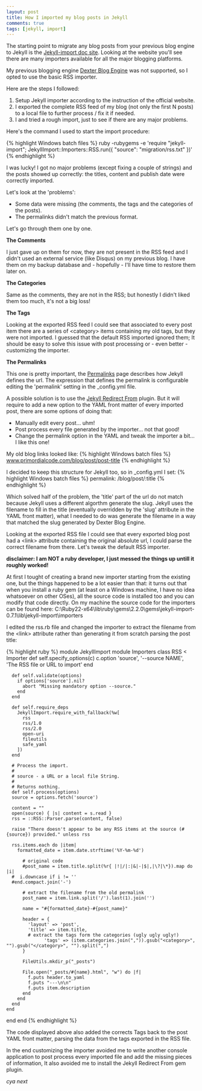 ```yaml
---
layout: post
title: How I imported my blog posts in Jekyll
comments: true
tags: [jekyll, import]
---
```


The starting point to migrate any blog posts from your previous blog engine to Jekyll is the [Jekyll-import doc site](http://import.jekyllrb.com/docs/home/).
Looking at the website you'll see there are many importers available for all the major blogging platforms.

My previous blogging engine [Dexter Blog Engine](https://github.com/imperugo/Dexter-Blog-Engine) was not supported, so I opted to use the basic RSS importer.

Here are the steps I followed:

1. Setup Jekyll importer according to the instruction of the official website.
2. I exported the complete RSS feed of my blog (not only the first N posts) to a local file to further process / fix it if needed.
3. I and tried a rough import, just to see if there are any major problems. 

Here's the command I used to start the import procedure:

{% highlight Windows batch files %}
ruby -rubygems -e 'require "jekyll-import"; JekyllImport::Importers::RSS.run({ "source": "migration/rss.txt" })'
{% endhighlight %}

I was lucky! I got no major problems (except fixing a couple of strings) and the posts showed up correctly: the titles, content and publish date were correctly imported.

Let's look at the 'problems':
- Some data were missing (the comments, the tags and the categories of the posts).
- The permalinks didn't match the previous format.

Let's go through them one by one.

**The Comments**

I just gave up on them for now, they are not present in the RSS feed and I didn't used an external service (like Disqus) on my previous blog.
I have them on my backup database and - hopefully - I'll have time to restore them later on.

**The Categories**

Same as the comments, they are not in the RSS; but honestly I didn't liked them too much, it's not a big loss!

**The Tags**

Looking at the exported RSS feed I could see that associated to every post item there are a series of &lt;category&gt; items containing my old tags, but they were not imported.
I guessed that the default RSS imported ignored them; It should be easy to solve this issue with post processing or - even better - customizing the importer.

**The Permalinks**

This one is pretty important, the [Permalinks](http://jekyllrb.com/docs/permalinks/) page describes how Jekyll defines the url. 
The expression that defines the permalink is configurable editing the 'permalink' setting in the _config.yml file.

A possible solution is to use the [Jekyll Redirect From](https://help.github.com/articles/redirects-on-github-pages/) plugin.
But it will require to add a new option to the YAML front matter of every imported post, there are some options of doing that:
- Manually edit every post... uhm!
- Post process every file generated by the importer... not that good!
- Change the permalink option in the YAML and tweak the importer a bit... I like this one!

My old blog links looked like:
{% highlight Windows batch files %}
www.primordialcode.com/blog/post/post-title
{% endhighlight %}

I decided to keep this structure for Jekyll too, so in _config.yml I set:
{% highlight Windows batch files %}
permalink:  /blog/post/:title 
{% endhighlight %}

Which solved half of the problem, the 'title' part of the url do not match because Jekyll uses a different algorthm generate the slug.
Jekyll uses the filename to fill in the title (eventually overridden by the 'slug' attribute in the YAML front matter), 
what I needed to do was generate the filename in a way that matched the slug generated by Dexter Blog Engine.

Looking at the exported RSS file I could see that every exported blog post had a &lt;link&gt; attribute containing the original absolute url, I could parse the correct filename from there.
Let's tweak the default RSS importer. 

**disclaimer: I am NOT a ruby developer, I just messed the things up untill it roughly worked!**

At first I tought of creating a brand new importer starting from the existing one, but the things happened to be a lot easier than that: it turns out that when you install a ruby gem (at least on a Windows machine, I have no idea whatsoever on other OSes),
all the source code is installed too and you can modify that code directly. 
On my machine the source code for the importers can be found here: C:\Ruby22-x64\lib\ruby\gems\2.2.0\gems\jekyll-import-0.7.1\lib\jekyll-import\importers

I edited the rss.rb file and changed the importer to extract the filename from the &lt;link&gt; attribute rather than generating it from scratch parsing the post title:

{% highlight ruby %}
module JekyllImport
  module Importers
    class RSS < Importer
      def self.specify_options(c)
        c.option 'source', '--source NAME', 'The RSS file or URL to import'
      end

      def self.validate(options)
        if options['source'].nil?
          abort "Missing mandatory option --source."
        end
      end

      def self.require_deps
        JekyllImport.require_with_fallback(%w[
          rss
          rss/1.0
          rss/2.0
          open-uri
          fileutils
          safe_yaml
        ])
      end

      # Process the import.
      #
      # source - a URL or a local file String.
      #
      # Returns nothing.
      def self.process(options)
      source = options.fetch('source')

      content = ""
      open(source) { |s| content = s.read }
      rss = ::RSS::Parser.parse(content, false)

      raise "There doesn't appear to be any RSS items at the source (#{source}) provided." unless rss

      rss.items.each do |item|
        formatted_date = item.date.strftime('%Y-%m-%d')
		  
		  # original code
		  #post_name = item.title.split(%r{ |!|/|:|&|-|$|,|\?|\*}).map do |i|
      #  i.downcase if i != ''
      #end.compact.join('-')
		  
		  # extract the filename from the old permalink
		  post_name = item.link.split('/').last(1).join('')
		  
		  name = "#{formatted_date}-#{post_name}"

          header = {
            'layout' => 'post',
            'title' => item.title,
            # extract the tags form the categories (ugly ugly ugly!)
			      'tags' => (item.categories.join(",")).gsub("<category>", "").gsub("</category>", "").split(",")
          }

          FileUtils.mkdir_p("_posts")

          File.open("_posts/#{name}.html", "w") do |f|
            f.puts header.to_yaml
            f.puts "---\n\n"
            f.puts item.description
          end
        end
      end
    end
  end
end
{% endhighlight %}

The code displayed above also added the corrects Tags back to the post YAML front matter, parsing the data from the tags exported in the RSS file.

In the end customizing the importer avoided me to write another console application to post process every imported file and add the missing pieces of information,
It also avoided me to install the Jekyll Redirect From gem plugin.

_cya next_